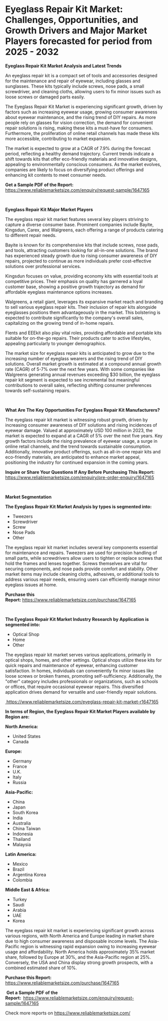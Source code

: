 <p><h1>Eyeglass Repair Kit Market: Challenges, Opportunities, and Growth Drivers and Major Market Players forecasted for period from 2025 - 2032</h1></p><p><strong>Eyeglass Repair Kit Market Analysis and Latest Trends</strong></p>
<p><p>An eyeglass repair kit is a compact set of tools and accessories designed for the maintenance and repair of eyewear, including glasses and sunglasses. These kits typically include screws, nose pads, a small screwdriver, and cleaning cloths, allowing users to fix minor issues such as loose screws or damaged parts easily. </p><p>The Eyeglass Repair Kit Market is experiencing significant growth, driven by factors such as increasing eyewear usage, growing consumer awareness about eyewear maintenance, and the rising trend of DIY repairs. As more people rely on glasses for vision correction, the demand for convenient repair solutions is rising, making these kits a must-have for consumers. Furthermore, the proliferation of online retail channels has made these kits more accessible, contributing to market expansion. </p><p>The market is expected to grow at a CAGR of 7.9% during the forecast period, reflecting a healthy demand trajectory. Current trends indicate a shift towards kits that offer eco-friendly materials and innovative designs, appealing to environmentally conscious consumers. As the market evolves, companies are likely to focus on diversifying product offerings and enhancing kit contents to meet consumer needs.</p></p>
<p><strong>Get a Sample PDF of the Report:&nbsp;</strong> <a href="https://www.reliablemarketsize.com/enquiry/request-sample/1647165?utm_campaign=1991&utm_medium=2&utm_source=Github&utm_content=ia&utm_term=08022025&utm_id=eyeglass-repair-kit">https://www.reliablemarketsize.com/enquiry/request-sample/1647165</a></p>
<p>&nbsp;</p>
<p><strong>Eyeglass Repair Kit Major Market Players</strong></p>
<p><p>The eyeglass repair kit market features several key players striving to capture a diverse consumer base. Prominent companies include Bayite, Kingsdun, Carex, and Walgreens, each offering a range of products catering to different repair needs.</p><p>Bayite is known for its comprehensive kits that include screws, nose pads, and tools, attracting customers looking for all-in-one solutions. The brand has experienced steady growth due to rising consumer awareness of DIY repairs, projected to continue as more individuals prefer cost-effective solutions over professional services.</p><p>Kingsdun focuses on value, providing economy kits with essential tools at competitive prices. Their emphasis on quality has garnered a loyal customer base, showing a positive growth trajectory as demand for affordable eyeglass maintenance options increases.</p><p>Walgreens, a retail giant, leverages its expansive market reach and branding to sell various eyeglass repair kits. Their inclusion of repair kits alongside eyeglasses positions them advantageously in the market. This bolstering is expected to contribute significantly to the company's overall sales, capitalizing on the growing trend of in-home repairs.</p><p>Flents and EEEkit also play vital roles, providing affordable and portable kits suitable for on-the-go repairs. Their products cater to active lifestyles, appealing particularly to younger demographics.</p><p>The market size for eyeglass repair kits is anticipated to grow due to the increasing number of eyeglass wearers and the rising trend of DIY solutions. Overall market growth is estimated at a compound annual growth rate (CAGR) of 5-7% over the next few years. With some companies like Walgreens generating annual revenues exceeding $30 billion, the eyeglass repair kit segment is expected to see incremental but meaningful contributions to overall sales, reflecting shifting consumer preferences towards self-sustaining repairs.</p></p>
<p>&nbsp;</p>
<p><strong>What Are The Key Opportunities For Eyeglass Repair Kit Manufacturers?</strong></p>
<p><p>The eyeglass repair kit market is witnessing robust growth, driven by increasing consumer awareness of DIY solutions and rising incidences of eyewear damage. Valued at approximately USD 100 million in 2023, the market is expected to expand at a CAGR of 5% over the next five years. Key growth factors include the rising prevalence of eyewear usage, a surge in online retail channels, and the trend towards sustainable consumption. Additionally, innovative product offerings, such as all-in-one repair kits and eco-friendly materials, are anticipated to enhance market appeal, positioning the industry for continued expansion in the coming years.</p></p>
<p><strong>Inquire or Share Your Questions If Any Before Purchasing This Report:</strong> <a href="https://www.reliablemarketsize.com/enquiry/pre-order-enquiry/1647165?utm_campaign=1991&utm_medium=2&utm_source=Github&utm_content=ia&utm_term=08022025&utm_id=eyeglass-repair-kit">https://www.reliablemarketsize.com/enquiry/pre-order-enquiry/1647165</a></p>
<p>&nbsp;</p>
<p><strong>Market Segmentation</strong></p>
<p><strong>The Eyeglass Repair Kit Market Analysis by types is segmented into:</strong></p>
<p><ul><li>Tweezers</li><li>Screwdriver</li><li>Screw</li><li>Nose Pads</li><li>Other</li></ul></p>
<p><p>The eyeglass repair kit market includes several key components essential for maintenance and repairs. Tweezers are used for precision handling of small parts, while screwdrivers allow users to tighten or replace screws that hold the frames and lenses together. Screws themselves are vital for securing components, and nose pads provide comfort and stability. Other market items may include cleaning cloths, adhesives, or additional tools to address various repair needs, ensuring users can efficiently manage minor eyeglass issues at home.</p></p>
<p><strong>Purchase this Report:&nbsp;</strong><a href="https://www.reliablemarketsize.com/purchase/1647165?utm_campaign=1991&utm_medium=2&utm_source=Github&utm_content=ia&utm_term=08022025&utm_id=eyeglass-repair-kit">https://www.reliablemarketsize.com/purchase/1647165</a></p>
<p>&nbsp;</p>
<p><strong>The Eyeglass Repair Kit Market Industry Research by Application is segmented into:</strong></p>
<p><ul><li>Optical Shop</li><li>Home</li><li>Other</li></ul></p>
<p><p>The eyeglass repair kit market serves various applications, primarily in optical shops, homes, and other settings. Optical shops utilize these kits for quick repairs and maintenance of eyewear, enhancing customer satisfaction. In homes, individuals can conveniently fix minor issues like loose screws or broken frames, promoting self-sufficiency. Additionally, the "other" category includes professionals or organizations, such as schools or offices, that require occasional eyewear repairs. This diversified application drives demand for versatile and user-friendly repair solutions.</p></p>
<p><a href="https://www.reliablemarketsize.com/eyeglass-repair-kit-market-r1647165?utm_campaign=1991&utm_medium=2&utm_source=Github&utm_content=ia&utm_term=08022025&utm_id=eyeglass-repair-kit">&nbsp;https://www.reliablemarketsize.com/eyeglass-repair-kit-market-r1647165</a></p>
<p><strong>In terms of Region, the Eyeglass Repair Kit Market Players available by Region are:</strong></p>
<p>
    <p> <strong> North America: </strong>
        <ul>
            <li>United States</li>
            <li>Canada</li>
        </ul>
        </p> 
    <p> <strong> Europe: </strong>
        <ul>
            <li>Germany</li>
            <li>France</li>
            <li>U.K.</li>
            <li>Italy</li>
            <li>Russia</li>
        </ul>
        </p> 
    <p> <strong> Asia-Pacific: </strong>
        <ul>
            <li>China</li>
            <li>Japan</li>
            <li>South Korea</li>
            <li>India</li>
            <li>Australia</li>
            <li>China Taiwan</li>
            <li>Indonesia</li>
            <li>Thailand</li>
            <li>Malaysia</li>
        </ul>
        </p> 
    <p> <strong> Latin America: </strong>
        <ul>
            <li>Mexico</li>
            <li>Brazil</li>
            <li>Argentina Korea</li>
            <li>Colombia</li>
        </ul>
        </p> 
    <p> <strong> Middle East & Africa: </strong>
        <ul>
            <li>Turkey</li>
            <li>Saudi</li>
            <li>Arabia</li>
            <li>UAE</li>
            <li>Korea</li>
        </ul>
    </p>
    </p>
<p><p>The eyeglass repair kit market is experiencing significant growth across various regions, with North America and Europe leading in market share due to high consumer awareness and disposable income levels. The Asia-Pacific region is witnessing rapid expansion owing to increasing eyewear usage and affordability. North America holds approximately 35% market share, followed by Europe at 30%, and the Asia-Pacific region at 25%. Conversely, the USA and China display strong growth prospects, with a combined estimated share of 10%.</p></p>
<p><strong>Purchase this Report: </strong><a href="https://www.reliablemarketsize.com/purchase/1647165?utm_campaign=1991&utm_medium=2&utm_source=Github&utm_content=ia&utm_term=08022025&utm_id=eyeglass-repair-kit">https://www.reliablemarketsize.com/purchase/1647165</a></p>
<p>&nbsp;<strong>Get a Sample PDF of the Report:&nbsp;&nbsp;</strong><a href="https://www.reliablemarketsize.com/enquiry/request-sample/1647165?utm_campaign=1991&utm_medium=2&utm_source=Github&utm_content=ia&utm_term=08022025&utm_id=eyeglass-repair-kit">https://www.reliablemarketsize.com/enquiry/request-sample/1647165</a></p>
<p><strong></strong></p>
<p>Check more reports on <a href="https://www.reliablemarketsize.com/?utm_campaign=1991&utm_medium=2&utm_source=Github&utm_content=ia&utm_term=08022025&utm_id=eyeglass-repair-kit">https://www.reliablemarketsize.com/</a></p>